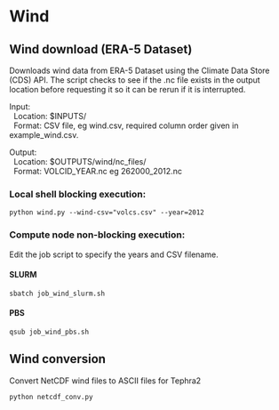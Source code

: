 # Wind

## Wind download (ERA-5 Dataset)

Downloads wind data from ERA-5 Dataset using the Climate Data Store (CDS) API.
The script checks to see if the .nc file exists in the output location before requesting it so it can be rerun if it is interrupted.

Input:  
&nbsp;&nbsp;Location: $INPUTS/  
&nbsp;&nbsp;Format: CSV file, eg wind.csv, required column order given in example_wind.csv.  

Output:  
&nbsp;&nbsp;Location: $OUTPUTS/wind/nc_files/  
&nbsp;&nbsp;Format: VOLCID_YEAR.nc eg 262000_2012.nc  

### Local shell blocking execution:

```
python wind.py --wind-csv="volcs.csv" --year=2012
```

### Compute node non-blocking execution:
Edit the job script to specify the years and CSV filename.

#### SLURM
```
sbatch job_wind_slurm.sh
```

#### PBS

```
qsub job_wind_pbs.sh
```

## Wind conversion
Convert NetCDF wind files to ASCII files for Tephra2

```
python netcdf_conv.py
```
